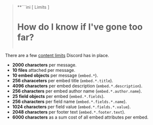> **```ini
>                 [ Limits ]
>   # How do I know if I've gone too far? #  
> ```**

There are a few [content limits](https://discord.com/developers/docs/resources/channel#embed-limits "Embed Limits") Discord has in place.

- **2000 characters** per message.
- **10 files** attached per message.
- **10 embed objects** per message (`embed.*`).
- **256 characeters** per embed title (`embed.*.title`).
- **4096 characters** per embed description (`embed.*.description`).
- **256 characters** per embed author name (`embed.*.author.name`).
- **25 field objects** per embed (`embed.*.fields`).
- **256 characters** per field name (`embed.*.fields.*.name`).
- **1024 characters** per field value (`embed.*.fields.*.value`).
- **2048 characters** per footer text (`embed.*.footer.text`).
- **6000 characters** as a sum cost of all embed attributes per embed.